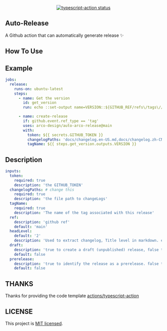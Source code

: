 <p align="center">
  <a href="https://github.com/actions/typescript-action/actions"><img alt="typescript-action status" src="https://github.com/actions/typescript-action/workflows/build-test/badge.svg"></a>
</p>

## Auto-Release

A Github action that can automatically generate release ✨

## How To Use

## Example

```yml
jobs:
  release:
    runs-on: ubuntu-latest
    steps:
      - name: Get the version
        id: get_version
        run: echo ::set-output name=VERSION::${GITHUB_REF/refs\/tags\//}

      - name: create-release
        if: github.event.ref_type == 'tag'
        uses: arco-design/auto-arco-release@main
        with:
          token: ${{ secrets.GITHUB_TOKEN }}
          changelogPaths: 'docs/changelog.en-US.md,docs/changelog.zh-CN.md'
          tagName: ${{ steps.get_version.outputs.VERSION }}
```

## Description

```yml
inputs:
  token:
    required: true
    description: 'the GITHUB_TOKEN'
  changelogPaths: # change this
    required: true
    description: 'the file path to changeLogs'
  tagName:
    required: true
    description: 'The name of the tag associated with this release'
  ref:
    description: 'github ref'
    default: 'main'
  headLevel:
    default: '2'
    description: 'Used to extract changelog, Title level in markdown. eg like `## version xxx`'
  draft:
    description: 'true to create a draft (unpublished) release, false to create a published one.'
    default: false
  prerelease:
    description: 'true to identify the release as a prerelease. false to identify the release as a full release.'
    default: false
```

## THANKS

Thanks for providing the code template [actions/typescript-action](https://github.com/actions/typescript-action)

## LICENSE

This project is [MIT licensed](./LICENSE).
